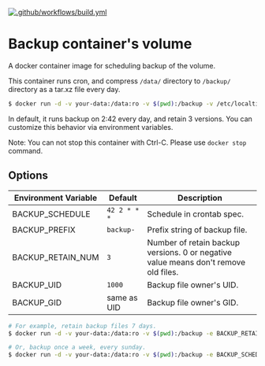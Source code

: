 [![.github/workflows/build.yml](https://github.com/andyhan/volume-backup/actions/workflows/build.yml/badge.svg)](https://github.com/andyhan/volume-backup/actions/workflows/build.yml)

Backup container's volume
=========================

A docker container image for scheduling backup of the volume.

This container runs cron, and compress `/data/` directory to `/backup/` directory as a tar.xz file every day.

``` bash
$ docker run -d -v your-data:/data:ro -v $(pwd):/backup -v /etc/localtime:/etc/localtime:ro ghcr.io/andyhan/volume-backup
```

In default, it runs backup on 2:42 every day, and retain 3 versions.
You can customize this behavior via environment variables.

Note: You can not stop this container with Ctrl-C. Please use `docker stop` command.


## Options

| Environment Variable | Default      | Description                                                                         |
|----------------------|--------------|-------------------------------------------------------------------------------------|
| BACKUP_SCHEDULE      | `42 2 * * *` | Schedule in crontab spec.                                                           |
| BACKUP_PREFIX        | `backup-`    | Prefix string of backup file.                                                       |
| BACKUP_RETAIN_NUM    | `3`          | Number of retain backup versions. 0 or negative value means don't remove old files. |
| BACKUP_UID           | `1000`       | Backup file owner's UID.                                                            |
| BACKUP_GID           | same as UID  | Backup file owner's GID.                                                            |

``` bash
# For example, retain backup files 7 days.
$ docker run -d -v your-data:/data:ro -v $(pwd):/backup -e BACKUP_RETAIN_NUM=7 ghcr.io/andyhan/volume-backup

# Or, backup once a week, every sunday.
$ docker run -d -v your-data:/data:ro -v $(pwd):/backup -e BACKUP_SCHEDULE='0 0 * * 0' ghcr.io/andyhan/volume-backup
```
